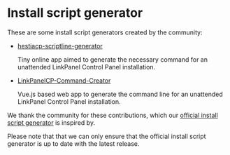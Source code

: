 # Install script generator

These are some install script generators created by the community:

- [hestiacp-scriptline-generator](https://github.com/gabizz/hestiacp-scriptline-generator)

  Tiny online app aimed to generate the necessary command for an unattended LinkPanel Control Panel installation.

- [LinkPanelCP-Command-Creator](https://github.com/turbopixel/LinkPanelCP-Command-Creator)

  Vue.js based web app to generate the command line for an unattended LinkPanel Control Panel installation.

We thank the community for these contributions, which our [official install script generator](/install) is inspired by.

Please note that that we can only ensure that the official install script generator is up to date with the latest release.
